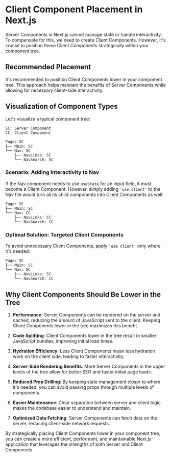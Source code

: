 # Client Component Placement in Next.js

Server Components in Next.js cannot manage state or handle interactivity.
To compensate for this, we need to create Client Components.
However, it's crucial to position these Client Components strategically within your component tree.

## Recommended Placement

It's recommended to position Client Components lower in your component tree.
This approach helps maintain the benefits of Server Components while allowing for necessary client-side interactivity.

## Visualization of Component Types

Let's visualize a typical component tree:

```
SC: Server Component
CC: Client Component

Page: SC
├── Main: SC
└── Nav: SC
    ├── NavLinks: SC
    └── NavSearch: SC
```

### Scenario: Adding Interactivity to Nav

If the Nav component needs to use `useState` for an input field, it must become a Client Component.
However, simply adding `'use client'` to the Nav file would turn all its child components into Client Components as well:

```
Page: SC
├── Main: SC
└── Nav: CC
    ├── NavLinks: CC
    └── NavSearch: CC
```

### Optimal Solution: Targeted Client Components

To avoid unnecessary Client Components, apply `'use client'` only where it's needed:

```
Page: SC
├── Main: SC
└── Nav: SC
    ├── NavLinks: SC
    └── NavSearch: CC
```

## Why Client Components Should Be Lower in the Tree

1. **Performance**: Server Components can be rendered on the server and cached, reducing the amount of JavaScript sent to the client. Keeping Client Components lower in the tree maximizes this benefit.

2. **Code Splitting**: Client Components lower in the tree result in smaller JavaScript bundles, improving initial load times.

3. **Hydration Efficiency**: Less Client Components mean less hydration work on the client side, leading to faster interactivity.

4. **Server-Side Rendering Benefits**: More Server Components in the upper levels of the tree allow for better SEO and faster initial page loads.

5. **Reduced Prop Drilling**: By keeping state management closer to where it's needed, you can avoid passing props through multiple levels of components.

6. **Easier Maintenance**: Clear separation between server and client logic makes the codebase easier to understand and maintain.

7. **Optimized Data Fetching**: Server Components can fetch data on the server, reducing client-side network requests.

By strategically placing Client Components lower in your component tree, you can create a more efficient, performant, and maintainable Next.js application that leverages the strengths of both Server and Client Components.
